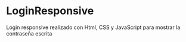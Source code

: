 # LoginResponsive
Login responsive realizado con Html, CSS y JavaScript para mostrar la contraseña escrita 
